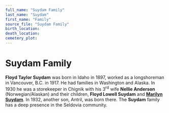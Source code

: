 ```yaml
---
full_name: "Suydam Family"
last_name: "Suydam"
first_name: "Family"
source_file: "Suydam Family"
birth_location:
death_location:
cemetery_plot: 
---
```

# Suydam Family

**Floyd Taylor Suydam** was born in Idaho in 1897, worked as a
longshoreman in Vancouver, B.C. in 1917. He had families in Washington
and Alaska. In 1930 he was a storekeeper in Chignik with his
3<sup>rd</sup> wife **Nellie Anderson** (Norwegian/Alaskan) and their
children, **Floyd Lowell Suydam** and [**Marilyn Suydam**](./Fisk_Marilyn_Suydam.md). In 1932,
another son, Antril, was born there. The **Suydam** family has a deep
presence in the Seldovia community.


